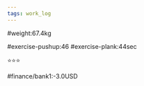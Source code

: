```yaml
---
tags: work_log
---
```


#weight:67.4kg

#exercise-pushup:46
#exercise-plank:44sec


⭐⭐⭐

#finance/bank1:-3.0USD


